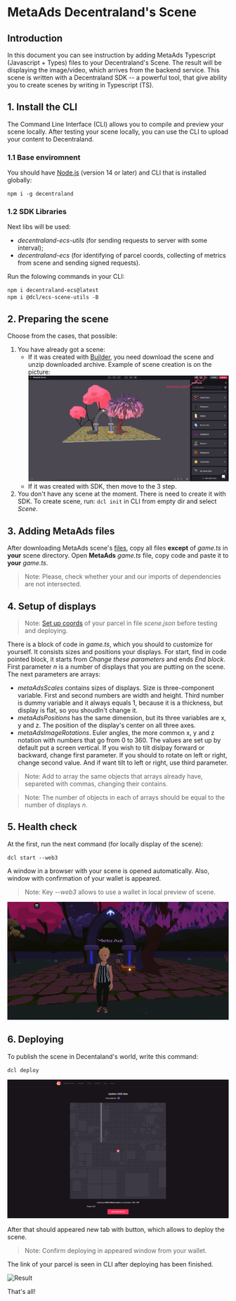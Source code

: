 # MetaAds Decentraland's Scene

## Introduction

In this document you can see instruction by adding MetaAds Typescript (Javascript + Types) files to your Decentraland's Scene.
The result will be displaying the image/video, which arrives from the backend service.
This scene is written with a Decentraland SDK -- a powerful tool, that give ability you to create scenes by writing in Typescript (TS).

## 1. Install the CLI

The Command Line Interface (CLI) allows you to compile and preview your scene locally.
After testing your scene locally, you can use the CLI to upload your content to Decentraland.

### 1.1 Base enviromnent

You should have [Node.js](https://nodejs.org/en/) (version 14 or later) and CLI that is installed globally:

```console
npm i -g decentraland
```

### 1.2 SDK Libraries

Next libs will be used:

+ *decentraland-ecs-utils* (for sending requests to server with some interval);
+ *decentraland-ecs* (for identifying of parcel coords, collecting of metrics from scene and sending signed requests).

Run the folowing commands in your CLI:

```console
npm i decentraland-ecs@latest
npm i @dcl/ecs-scene-utils -B
```

## 2. Preparing the scene

Choose from the cases, that possible:

1. You have already got a scene:
    + If it was created with [Builder](https://builder.decentraland.org/), you need download the scene and unzip downloaded archive. Example of scene creation is on the picture:
    ![Download a scene from Builder](./images/builder_download_scene.png)
    + If it was created with SDK, then move to the 3 step.
2. You don't have any scene at the moment. There is need to create it with SDK. To create scene, run: ```dcl init``` in CLI from empty dir and select *Scene*.

## 3. Adding MetaAds files

After downloading MetaAds scene's [files](https://metaads.team/app/ad-space), copy all files **except** of *game.ts* in **your** scene directory.
Open **MetaAds** *game.ts* file, copy code and paste it to **your** *game.ts*.

> Note: Please, check whether your and our imports of dependencies are not intersected.

## 4. Setup of displays

> Note: [Set up coords](https://docs.decentraland.org/development-guide/scene-metadata/#scene-parcels) of your parcel in file *scene.json* before testing and deploying.

There is a block of code in *game.ts*, which you should to customize for yourself. It consists sizes and positions your displays.
For start, find in code pointed block, it starts from *Change these parameters* and ends *End block*.
First parameter *n* is a number of displays that you are putting on the scene.
The next parameters are arrays:

+ *metaAdsScales* contains sizes of displays. Size is three-component variable. First and second numbers are width and height.
Third number is dummy variable and it always equals 1, because it is a thickness, but display is flat, so you shoudln't change it.
+ *metaAdsPositions* has the same dimension, but its three variables are x, y and z. The position of the display's center on all three axes.
+ *metaAdsImageRotations*. Euler angles, the more common x, y and z notation with numbers that go from 0 to 360.
The values are set up by default put a screen vertical. If you wish to tilt dislpay forward or backward, change first parameter.
If you should to rotate on left or right, change second value. And if want tilt to left or right, use third parameter.

> Note: Add to array the same objects that arrays already have, separeted with commas, changing their contains.

> Note: The number of objects in each of arrays should be equal to the number of displays *n*.

## 5. Health check

At the first, run the next command (for locally display of the scene):

```console
dcl start --web3
```

A window in a browser with your scene is opened automatically. Also, window with confirmation of your wallet is appeared.

> Note: Key *--web3* allows to use a wallet in local preview of scene.

![Preview of scene](./images/scene_preview.png)

## 6. Deploying

To publish the scene in Decentaland's world, write this command:

```console
dcl deploy
```

![Select parcel](./images/deploy_map.png)

After that should appeared new tab with button, which allows to deploy the scene.

> Note: Confirm deploying in appeared window from your wallet.

The link of your parcel is seen in CLI after deploying has been finished.

![Result](./images/parcel_in_publish_world.png)

That's all!
